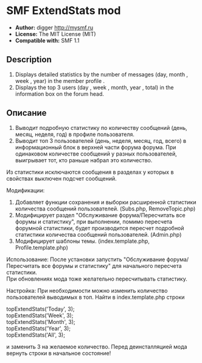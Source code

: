 # SMF ExtendStats mod
* **Author:** digger http://mysmf.ru
* **License:** The MIT License (MIT)
* **Compatible with:** SMF 1.1

## Description
1. Displays detailed statistics by the number of messages (day, month , week , year) in the member profile .
2. Displays the top 3 users (day , week , month, year , total) in the information box on the forum head. 

## Описание
1. Выводит подробную статистику по количеству сообщений (день, месяц, неделя, год) в профиле пользователя.
2. Выводит топ 3 пользователей (день, неделя, месяц, год, всего) в информационный блок в верхней части форума форума. При одинаковом количестве сообщений у разных пользователей, выигрывает тот, кто раньше набрал это количество. 

Из статистики исключаются сообщения в разделах у которых в свойствах выключен подсчет сообщений.

Модификации:
1. Добавляет функции сохранения и выборки расширенной статистики количества сообщений пользователей. (Subs.php, RemoveTopic.php)
2. Модифицирует раздел "Обслуживание форума/Пересчитать все форумы и статистику", при выполнении, помимо пересчета форумной статистики, будет производится пересчет подробной статистики количества сообщений пользователей. (Admin.php)
3. Модифицирует шаблоны темы. (index.template.php, Profile.template.php)

Использование:
После установки запустить "Обслуживание форума/Пересчитать все форумы и статистику" для начального пересчета статистики.  
При обновлениях мода тоже желательно пересчитывать статистику.

Настройка:
При необходимости можно изменить количество пользователей выводимых в топ.
Найти в index.template.php строки

  topExtendStats('Today', 3);  
  topExtendStats('Week', 3);  
  topExtendStats('Month', 3);  
  topExtendStats('Year', 3);  
  topExtendStats('All', 3);

и заменить 3 на желаемое количество.
Перед деинсталляцией мода вернуть строки в начальное состояние!